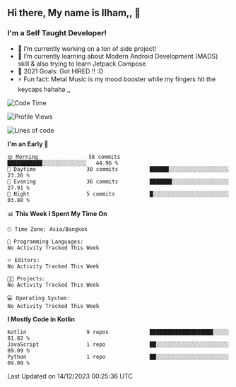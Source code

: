 ## Hi there, My name is Ilham,, 👋


### I'm a Self Taught Developer!
- 🔭 I’m currently working on a ton of side project!
- 🌱 I’m currently learning about Modern Android Development (MADS) skill & also trying to learn Jetpack Compose
- 🥅 2021 Goals: Got HIRED !! :D
- ⚡ Fun fact: Metal Music is my mood booster while my fingers hit the keycaps hahaha  ,,



<!--START_SECTION:waka-->
![Code Time](http://img.shields.io/badge/Code%20Time-102%20hrs%2033%20mins-blue)

![Profile Views](http://img.shields.io/badge/Profile%20Views-0-blue)

![Lines of code](https://img.shields.io/badge/From%20Hello%20World%20I%27ve%20Written-383.6%20thousand%20lines%20of%20code-blue)

**I'm an Early 🐤** 

```text
🌞 Morning                58 commits          ███████████░░░░░░░░░░░░░░   44.96 % 
🌆 Daytime                30 commits          ██████░░░░░░░░░░░░░░░░░░░   23.26 % 
🌃 Evening                36 commits          ███████░░░░░░░░░░░░░░░░░░   27.91 % 
🌙 Night                  5 commits           █░░░░░░░░░░░░░░░░░░░░░░░░   03.88 % 
```


📊 **This Week I Spent My Time On** 

```text
🕑︎ Time Zone: Asia/Bangkok

💬 Programming Languages: 
No Activity Tracked This Week

🔥 Editors: 
No Activity Tracked This Week

🐱‍💻 Projects: 
No Activity Tracked This Week

💻 Operating System: 
No Activity Tracked This Week
```

**I Mostly Code in Kotlin** 

```text
Kotlin                   9 repos             ████████████████████░░░░░   81.82 % 
JavaScript               1 repo              ██░░░░░░░░░░░░░░░░░░░░░░░   09.09 % 
Python                   1 repo              ██░░░░░░░░░░░░░░░░░░░░░░░   09.09 % 
```




 Last Updated on 14/12/2023 00:25:36 UTC
<!--END_SECTION:waka-->
